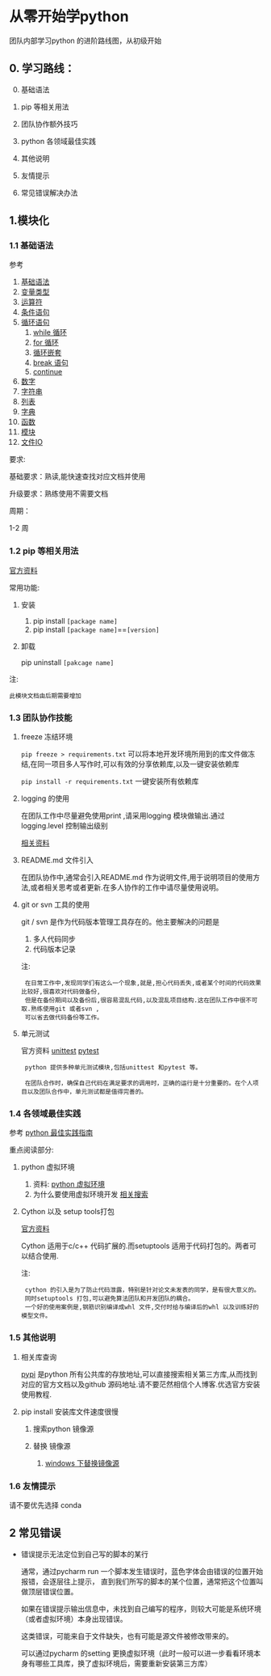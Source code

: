 # 从零开始学python

团队内部学习python 的进阶路线图，从初级开始

## 0. 学习路线：

0. 基础语法

0. pip 等相关用法

0. 团队协作额外技巧

0. python 各领域最佳实践

0. 其他说明

0. 友情提示

0. 常见错误解决办法

## 1.模块化

### 1.1 基础语法

参考

1. [基础语法](https://www.runoob.com/python/python-basic-syntax.html)
1. [变量类型](https://www.runoob.com/python/python-variable-types.html)
1. [运算符](https://www.runoob.com/python/python-operators.html)
1. [条件语句](https://www.runoob.com/python/python-if-statement.html)
1. [循环语句](https://www.runoob.com/python/python-loops.html)
    1. [while 循环](https://www.runoob.com/python/python-while-loop.html)
    1. [for 循环](https://www.runoob.com/python/python-for-loop.html)
    1. [循环嵌套](https://www.runoob.com/python/python-nested-loops.html)
    1. [break 语句](https://www.runoob.com/python/python-break-statement.html)
    1. [continue](https://www.runoob.com/python/python-continue-statement.html)
1. [数字](https://www.runoob.com/python/python-numbers.html)
1. [字符串](https://www.runoob.com/python/python-strings.html)
1. [列表](https://www.runoob.com/python/python-lists.html)
1. [字典](https://www.runoob.com/python/python-dictionary.html)
1. [函数](https://www.runoob.com/python/python-functions.html)
1. [模块](https://www.runoob.com/python/python-modules.html)
1. [文件IO](https://www.runoob.com/python/python-files-io.html)

要求:

基础要求：熟读,能快速查找对应文档并使用

升级要求：熟练使用不需要文档

周期：

1-2 周

### 1.2 pip 等相关用法

[官方资料](https://pip.pypa.io/en/stable/)

常用功能:

1. 安装
    
    1. pip install  `[package name]`
    1. pip install  `[package name]`==`[version]`
1. 卸载
    
    pip uninstall `[pakcage name]`

注:
    
    此模块文档由后期需要增加

### 1.3 团队协作技能

1. freeze 冻结环境
    
    `pip freeze > requirements.txt` 可以将本地开发环境所用到的库文件做冻结,在同一项目多人写作时,可以有效的分享依赖库,以及一键安装依赖库
    
    `pip install -r requirements.txt` 一键安装所有依赖库
    
    
1. logging 的使用
    
    在团队工作中尽量避免使用print ,请采用logging 模块做输出.通过logging.level 控制输出级别
    
    [相关资料](https://zhuanlan.zhihu.com/p/69071435)

1. README.md 文件引入
    
    在团队协作中,通常会引入README.md 作为说明文件,用于说明项目的使用方法,或者相关思考或者更新.在多人协作的工作中请尽量使用说明。

1. git or svn 工具的使用
    
    git / svn 是作为代码版本管理工具存在的。他主要解决的问题是
    
    1. 多人代码同步
    1. 代码版本记录
    
    注:
    
        在日常工作中,发现同学们有这么一个现象,就是,担心代码丢失,或者某个时间的代码效果比较好,很喜欢对代码做备份, 
        但是在备份期间以及备份后,很容易混乱代码,以及混乱项目结构.这在团队工作中很不可取.熟练使用git 或者svn ,
        可以省去做代码备份等工作。

1. 单元测试
    
    官方资料 [unittest](https://docs.python.org/3/library/unittest.html) [pytest](https://docs.pytest.org/en/latest/)
    
        python 提供多种单元测试模块,包括unittest 和pytest 等。
        
        在团队合作时，确保自己代码在满足要求的调用时，正确的运行是十分重要的。在个人项目以及团队合作中，单元测试都是值得完善的。
        
    
### 1.4 各领域最佳实践

参考
[python 最佳实践指南](https://pythonguidecn.readthedocs.io/zh/latest/)

重点阅读部分:

1. python 虚拟环境

    1. 资料:
        [python 虚拟环境](https://pythonguidecn.readthedocs.io/zh/latest/dev/virtualenvs.html#virtualenvironments-ref)
    1. 为什么要使用虚拟环境开发
        [相关搜索](https://zhuanlan.zhihu.com/p/108534526)
1. Cython 以及 setup tools打包
    
    [官方资料](https://pythonguidecn.readthedocs.io/zh/latest/scenarios/speed.html#id2)
    
    Cython 适用于c/c++ 代码扩展的.而setuptools 适用于代码打包的。两者可以结合使用.
    
    注:
        
        cython 的引入是为了防止代码泄露，特别是针对论文未发表的同学，是有很大意义的。
        同时setuptools 打包,可以避免算法团队和开发团队的耦合。
        一个好的使用案例是,钢筋识别编译成whl 文件,交付时给与编译后的whl 以及训练好的模型文件。

### 1.5 其他说明        

1. 相关库查询
    
    [pypi](https://pypi.org/) 是python 所有公共库的存放地址,可以直接搜索相关第三方库,从而找到对应的官方文档以及github 源码地址.请不要茫然相信个人博客.优选官方安装使用教程.

1. pip install 安装库文件速度很慢

    1. 搜索python 镜像源
    2. 替换 镜像源
        
        1. [windows 下替换镜像源](https://blog.csdn.net/rainraincn/article/details/86687900)


### 1.6 友情提示


请不要优先选择 conda

## 2 常见错误

- 错误提示无法定位到自己写的脚本的某行
    
    
    通常，通过pycharm run 一个脚本发生错误时，蓝色字体会由错误的位置开始报错，会逐层往上提示，
    直到我们所写的脚本的某个位置，通常把这个位置叫做顶层错误位置。
    
    如果在错误提示输出信息中，未找到自己编写的程序，则较大可能是系统环境（或者虚拟环境）本身出现错误。
    
    这类错误，可能来自于文件缺失，也有可能是源文件被修改带来的。
    
    可以通过pycharm 的setting 更换虚拟环境（此时一般可以进一步看看环境本身有哪些工具库，换了虚拟环境后，需要重新安装第三方库）
    
